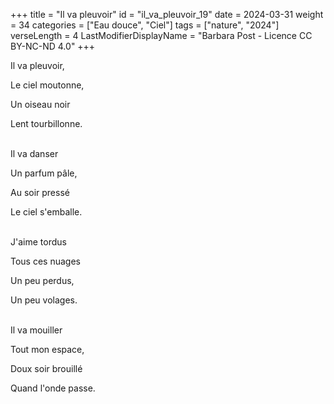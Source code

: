 +++
title = "Il va pleuvoir"
id = "il_va_pleuvoir_19"
date = 2024-03-31
weight = 34
categories = ["Eau douce", "Ciel"]
tags = ["nature", "2024"]
verseLength = 4
LastModifierDisplayName = "Barbara Post - Licence CC BY-NC-ND 4.0"
+++

Il va pleuvoir,

Le ciel moutonne,

Un oiseau noir

Lent tourbillonne.

 \
Il va danser

Un parfum pâle,

Au soir pressé

Le ciel s'emballe.

 \
J'aime tordus

Tous ces nuages

Un peu perdus,

Un peu volages.

 \
Il va mouiller

Tout mon espace,

Doux soir brouillé

Quand l'onde passe.
